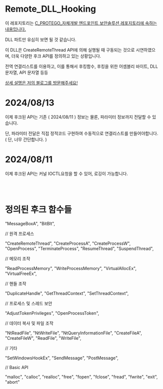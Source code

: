 # Remote_DLL_Hooking

이 레포지토리는 [C_PROTEGO_자체개발 엔드포인트 보안솔루션 레포지토리에 속하는 내용입니다.](https://github.com/lastime1650/C.ProtegoAI)

DLL 파트만 유심히 보면 될 것 같습니다. 

이 DLL은 CreateRemoteThread API에 의해 실행될 때 구동되는 것으로 시연하였으며, 더욱 다양한 후크 API를 정의하고 있는 상황입니다.

전역 연결리스트를 이용하고, 이를 통해서 후킹함수, 후킹을 위한 어셈블리 바이트, DLL 문자열, API 문자열 등등

[상세 설명은 저의 블로그를 방문해주세요!](https://blog.naver.com/lastime1650/223545928057)

# 2024/08/13

이제 후크된 API는 기존 ( 2024/08/11 ) 정보는 물론, 파라미터 정보까지 전달할 수 있습니다. 

단, 파라미터 전달은 직접 정적코드 구현하여 수동적으로 연결리스트를 만들어야합니다. ( 단, 너무 간단합니다. ) 

# 2024/08/11

이제 후크된 API는 커널 IOCTL요청을 할 수 있어, 로깅이 가능합니다.


<br><br>


# 정의된 후크 함수들 

"MessageBoxA",
"BitBlt",


// 원격 프로세스

"CreateRemoteThread",
"CreateProcessA",
"CreateProcessW",
"OpenProcess",
"TerminateProcess",
"ResumeThread",
"SuspendThread",

// 메모리 조작

"ReadProcessMemory",
"WriteProcessMemory",
"VirtualAllocEx",
"VirtualFreeEx",

// 핸들 조작

"DuplicateHandle",
"GetThreadContext",
"SetThreadContext",

// 프로세스 및 스레드 보안

"AdjustTokenPrivileges",
"OpenProcessToken",

// 데이터 복사 및 파일 조작

"NtReadFile",
"NtWriteFile",
"NtQueryInformationFile",
"CreateFileA",
"CreateFileW",
"ReadFile",
"WriteFile",

// 기타

"SetWindowsHookEx",
"SendMessage",
"PostMessage",

// Basic API

"malloc",
"calloc",
"realloc",
"free",
"fopen",
"fclose",
"fread",
"fwrite",
"exit",
"abort"
